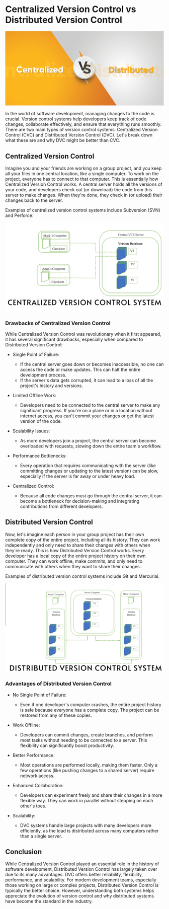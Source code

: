# Centralized Version Control vs Distributed Version Control

![Logo](Centralized-vs-Distributed-Version-Control.png)

In the world of software development, managing changes to the code is crucial. Version control systems help developers keep track of code changes, collaborate effectively, and ensure that everything runs smoothly. There are two main types of version control systems: Centralized Version Control (CVC) and Distributed Version Control (DVC). Let's break down what these are and why DVC might be better than CVC.

## Centralized Version Control

Imagine you and your friends are working on a group project, and you keep all your files in one central location, like a single computer. To work on the project, everyone has to connect to that computer. This is essentially how Centralized Version Control works. A central server holds all the versions of your code, and developers check out (or download) the code from this server to make changes. When they're done, they check in (or upload) their changes back to the server.

Examples of centralized version control systems include Subversion (SVN) and Perforce.

![CVC Example](CVC.png)

### Drawbacks of Centralized Version Control

While Centralized Version Control was revolutionary when it first appeared, it has several significant drawbacks, especially when compared to Distributed Version Control:

- Single Point of Failure:
  - If the central server goes down or becomes inaccessible, no one can access the code or make updates. This can halt the entire development process.
  - If the server's data gets corrupted, it can lead to a loss of all the project's history and versions.

- Limited Offline Work:
  - Developers need to be connected to the central server to make any significant progress. If you're on a plane or in a location without internet access, you can't commit your changes or get the latest version of the code.

- Scalability Issues:
  - As more developers join a project, the central server can become overloaded with requests, slowing down the entire team's workflow.

- Performance Bottlenecks:
  - Every operation that requires communicating with the server (like committing changes or updating to the latest version) can be slow, especially if the server is far away or under heavy load.

- Centralized Control:
  - Because all code changes must go through the central server, it can become a bottleneck for decision-making and integrating contributions from different developers.

## Distributed Version Control

Now, let's imagine each person in your group project has their own complete copy of the entire project, including all its history. They can work independently and only need to share their changes with others when they're ready. This is how Distributed Version Control works. Every developer has a local copy of the entire project history on their own computer. They can work offline, make commits, and only need to communicate with others when they want to share their changes.

Examples of distributed version control systems include Git and Mercurial.

![DVC Example](DVC.png)

### Advantages of Distributed Version Control

- No Single Point of Failure:
  - Even if one developer's computer crashes, the entire project history is safe because everyone has a complete copy. The project can be restored from any of these copies.

- Work Offline:
  - Developers can commit changes, create branches, and perform most tasks without needing to be connected to a server. This flexibility can significantly boost productivity.

- Better Performance:
  - Most operations are performed locally, making them faster. Only a few operations (like pushing changes to a shared server) require network access.

- Enhanced Collaboration:
  - Developers can experiment freely and share their changes in a more flexible way. They can work in parallel without stepping on each other's toes.

- Scalability:
  - DVC systems handle large projects with many developers more efficiently, as the load is distributed across many computers rather than a single server.


## Conclusion

While Centralized Version Control played an essential role in the history of software development, Distributed Version Control has largely taken over due to its many advantages. DVC offers better reliability, flexibility, performance, and scalability. For modern development teams, especially those working on large or complex projects, Distributed Version Control is typically the better choice. However, understanding both systems helps appreciate the evolution of version control and why distributed systems have become the standard in the industry.